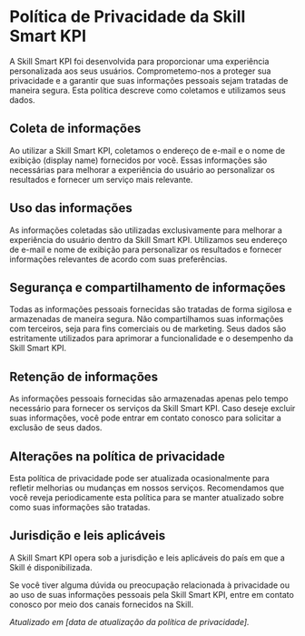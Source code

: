 # Política de Privacidade da Skill Smart KPI

A Skill Smart KPI foi desenvolvida para proporcionar uma experiência personalizada aos seus usuários. Comprometemo-nos a proteger sua privacidade e a garantir que suas informações pessoais sejam tratadas de maneira segura. Esta política descreve como coletamos e utilizamos seus dados.

## Coleta de informações

Ao utilizar a Skill Smart KPI, coletamos o endereço de e-mail e o nome de exibição (display name) fornecidos por você. Essas informações são necessárias para melhorar a experiência do usuário ao personalizar os resultados e fornecer um serviço mais relevante.

## Uso das informações

As informações coletadas são utilizadas exclusivamente para melhorar a experiência do usuário dentro da Skill Smart KPI. Utilizamos seu endereço de e-mail e nome de exibição para personalizar os resultados e fornecer informações relevantes de acordo com suas preferências.

## Segurança e compartilhamento de informações

Todas as informações pessoais fornecidas são tratadas de forma sigilosa e armazenadas de maneira segura. Não compartilhamos suas informações com terceiros, seja para fins comerciais ou de marketing. Seus dados são estritamente utilizados para aprimorar a funcionalidade e o desempenho da Skill Smart KPI.

## Retenção de informações

As informações pessoais fornecidas são armazenadas apenas pelo tempo necessário para fornecer os serviços da Skill Smart KPI. Caso deseje excluir suas informações, você pode entrar em contato conosco para solicitar a exclusão de seus dados.

## Alterações na política de privacidade

Esta política de privacidade pode ser atualizada ocasionalmente para refletir melhorias ou mudanças em nossos serviços. Recomendamos que você reveja periodicamente esta política para se manter atualizado sobre como suas informações são tratadas.

## Jurisdição e leis aplicáveis

A Skill Smart KPI opera sob a jurisdição e leis aplicáveis do país em que a Skill é disponibilizada.

Se você tiver alguma dúvida ou preocupação relacionada à privacidade ou ao uso de suas informações pessoais pela Skill Smart KPI, entre em contato conosco por meio dos canais fornecidos na Skill.

*Atualizado em [data de atualização da política de privacidade].*
